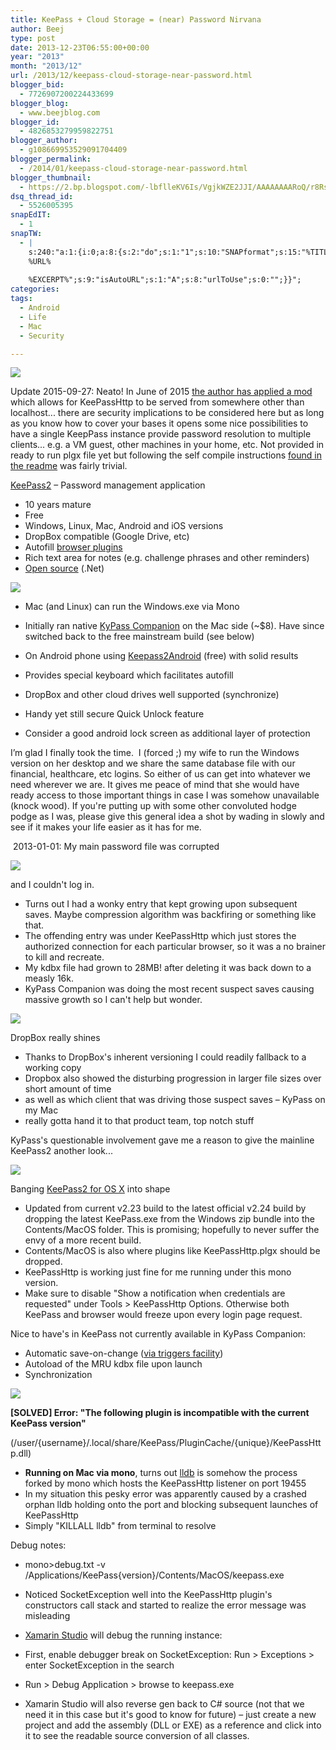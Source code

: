```yaml
---
title: KeePass + Cloud Storage = (near) Password Nirvana
author: Beej
type: post
date: 2013-12-23T06:55:00+00:00
year: "2013"
month: "2013/12"
url: /2013/12/keepass-cloud-storage-near-password.html
blogger_bid:
  - 7726907200224433699
blogger_blog:
  - www.beejblog.com
blogger_id:
  - 4826853279959822751
blogger_author:
  - g108669953529091704409
blogger_permalink:
  - /2014/01/keepass-cloud-storage-near-password.html
blogger_thumbnail:
  - https://2.bp.blogspot.com/-lbflleKV6Is/VgjkWZE2JJI/AAAAAAAARoQ/r8RsIzK3duM/s1600/KeePassHttp-remote-host.png
dsq_thread_id:
  - 5526005395
snapEdIT:
  - 1
snapTW:
  - |
    s:240:"a:1:{i:0;a:8:{s:2:"do";s:1:"1";s:10:"SNAPformat";s:15:"%TITLE% - %URL%";s:8:"attchImg";s:1:"1";s:9:"isAutoImg";s:1:"A";s:8:"imgToUse";s:0:"";s:9:"msgFormat";s:27:"%TITLE%
    %URL%
    
    %EXCERPT%";s:9:"isAutoURL";s:1:"A";s:8:"urlToUse";s:0:"";}}";
categories:
tags:
  - Android
  - Life
  - Mac
  - Security

---
```

[![][1]][1]

Update 2015-09-27: Neato! In June of 2015 [the author has applied a mod][2] which allows for KeePassHttp to be served from somewhere other than localhost... there are security implications to be considered here but as long as you know how to cover your bases it opens some nice possibilities to have a single KeepPass instance provide password resolution to multiple clients... e.g. a VM guest, other machines in your home, etc. Not provided in ready to run plgx file yet but following the self compile instructions [found in the readme][3] was fairly trivial.

[KeePass2][4] &#8211; Password management application

  * 10 years mature
  * Free
  * Windows, Linux, Mac, Android and iOS versions
  * DropBox compatible (Google Drive, etc)
  * Autofill [browser plugins][5]
  * Rich text area for notes (e.g. challenge phrases and other reminders)
  * [Open source][6] (.Net)

![][7]

  * Mac (and Linux) can run the Windows.exe via Mono
  * Initially ran native [KyPass Companion][8] on the Mac side (~$8). Have since switched back to the free mainstream build (see below)</p> 
  * On Android phone using [Keepass2Android][9] (free) with solid results

  * Provides special keyboard which facilitates autofill

  * DropBox and other cloud drives well supported (synchronize)
  * Handy yet still secure Quick Unlock feature
  * Consider a good android lock screen as additional layer of protection

I’m glad I finally took the time.&nbsp; I (forced ;) my wife to run the Windows version on her desktop and we share the same database file with our financial, healthcare, etc logins. So either of us can get into whatever we need wherever we are. It gives me peace of mind that she would have ready access to those important things in case I was somehow unavailable (knock wood). If you're putting up with some other convoluted hodge podge as I was, please give this general idea a shot by wading in slowly and see if it makes your life easier as it has for me.

&nbsp;2013-01-01: My main password file was corrupted

![][10]

and I couldn't log in.

  * Turns out I had a wonky entry that kept growing upon subsequent saves. Maybe compression algorithm was backfiring or something like that.
  * The offending entry was under KeePassHttp which just stores the authorized connection for each particular browser, so it was a no brainer to kill and recreate.
  * My kdbx file had grown to 28MB! after deleting it was back down to a measly 16k.
  * KyPass Companion was doing the most recent suspect saves causing massive growth so I can't help but wonder.

![][11]

DropBox really shines

  * Thanks to DropBox's inherent versioning I could readily fallback to a working copy
  * Dropbox also showed the disturbing progression in larger file sizes over short amount of time
  * as well as which client that was driving those suspect saves &#8211; KyPass on my Mac
  * really gotta hand it to that product team, top notch stuff

KyPass's questionable involvement gave me a reason to give the mainline KeePass2 another look...

![][12]

Banging [KeePass2 for OS X][13] into shape

  * Updated from current v2.23 build to the latest official v2.24 build by dropping the latest KeePass.exe from the Windows zip bundle into the Contents/MacOS folder. This is promising; hopefully to never suffer the envy of a more recent build.
  * Contents/MacOS is also where plugins like KeePassHttp.plgx should be dropped.
  * KeePassHttp is working just fine for me running under this mono version.
  * Make sure to disable "Show a notification when credentials are requested" under Tools > KeePassHttp Options. Otherwise both KeePass and browser would freeze upon every login page request.

Nice to have's in KeePass not currently available in KyPass Companion:

  * Automatic save-on-change ([via triggers facility][14])
  * Autoload of the MRU kdbx file upon launch
  * Synchronization

![][15]

**[SOLVED] Error: "The following plugin is incompatible with the current KeePass version"**
  
(/user/{username}/.local/share/KeePass/PluginCache/{unique}/KeePassHttp.dll)

  * **Running on Mac via mono**, turns out [lldb][16] is somehow the process forked by mono which hosts the KeePassHttp listener on port 19455
  * In my situation this pesky error was apparently caused by a crashed orphan lldb holding onto the port and blocking subsequent launches of KeePassHttp
  * Simply "KILLALL lldb" from terminal to resolve

Debug notes:

  * mono>debug.txt -v /Applications/KeePass{version}/Contents/MacOS/keepass.exe
  * Noticed SocketException well into the KeePassHttp plugin's constructors call stack and started to realize the error message was misleading
  * [Xamarin Studio][17] will debug the running instance:
  * First, enable debugger break on SocketException: Run > Exceptions > enter SocketException in the search
  * Run > Debug Application > browse to keepass.exe

  * Xamarin Studio will also reverse gen back to C# source (not that we need it in this case but it's good to know for future) &#8211; just create a new project and add the assembly (DLL or EXE) as a reference and click into it to see the readable source conversion of all classes.

 [1]: /wp-content/uploads/2013/12/KeePassHttp-remote-host.png
 [2]: https://github.com/pfn/keepasshttp/pull/217
 [3]: https://github.com/pfn/keepasshttp#compile-at-your-own
 [4]: https://keepass.info/download.html
 [5]: https://keepass.info/plugins.html#chromeipass
 [6]: https://sourceforge.net/projects/keepass/
 [7]: /wp-content/uploads/2013/12/main_big.jpg
 [8]: https://itunes.apple.com/us/app/kypass-companion/id555293879?mt=12
 [9]: https://play.google.com/store/apps/details?id=keepass2android.keepass2android
 [10]: /wp-content/uploads/2013/12/unnamed.jpg
 [11]: /wp-content/uploads/2013/12/Screen-Shot-2013-12-31-at-11.43.40-AM.png
 [12]: /wp-content/uploads/2013/12/Screen-Shot-2014-01-01-at-7.56.14-PM.png
 [13]: https://keepass2.openix.be/
 [14]: https://www.mydigitallife.info/how-to-auto-save-the-database-in-keepass-password-safe/
 [15]: /wp-content/uploads/2013/12/Screen-Shot-2014-01-01-at-5.54.33-PM.png
 [16]: https://en.wikipedia.org/wiki/LLDB_%28debugger%29
 [17]: https://monodevelop.com/download